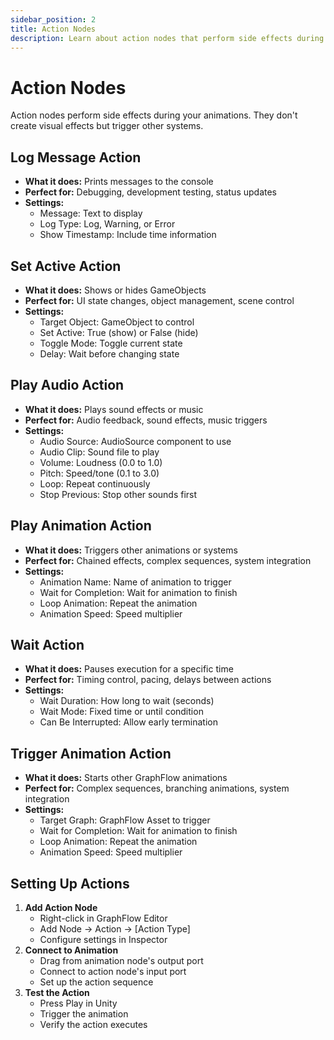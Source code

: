 ```yaml
---
sidebar_position: 2
title: Action Nodes
description: Learn about action nodes that perform side effects during your animations.
---
```


# Action Nodes

Action nodes perform side effects during your animations. They don't create visual effects but trigger other systems.

## Log Message Action
- **What it does:** Prints messages to the console
- **Perfect for:** Debugging, development testing, status updates
- **Settings:**
  - Message: Text to display
  - Log Type: Log, Warning, or Error
  - Show Timestamp: Include time information

## Set Active Action
- **What it does:** Shows or hides GameObjects
- **Perfect for:** UI state changes, object management, scene control
- **Settings:**
  - Target Object: GameObject to control
  - Set Active: True (show) or False (hide)
  - Toggle Mode: Toggle current state
  - Delay: Wait before changing state

## Play Audio Action
- **What it does:** Plays sound effects or music
- **Perfect for:** Audio feedback, sound effects, music triggers
- **Settings:**
  - Audio Source: AudioSource component to use
  - Audio Clip: Sound file to play
  - Volume: Loudness (0.0 to 1.0)
  - Pitch: Speed/tone (0.1 to 3.0)
  - Loop: Repeat continuously
  - Stop Previous: Stop other sounds first

## Play Animation Action
- **What it does:** Triggers other animations or systems
- **Perfect for:** Chained effects, complex sequences, system integration
- **Settings:**
  - Animation Name: Name of animation to trigger
  - Wait for Completion: Wait for animation to finish
  - Loop Animation: Repeat the animation
  - Animation Speed: Speed multiplier

## Wait Action
- **What it does:** Pauses execution for a specific time
- **Perfect for:** Timing control, pacing, delays between actions
- **Settings:**
  - Wait Duration: How long to wait (seconds)
  - Wait Mode: Fixed time or until condition
  - Can Be Interrupted: Allow early termination

## Trigger Animation Action
- **What it does:** Starts other GraphFlow animations
- **Perfect for:** Complex sequences, branching animations, system integration
- **Settings:**
  - Target Graph: GraphFlow Asset to trigger
  - Wait for Completion: Wait for animation to finish
  - Loop Animation: Repeat the animation
  - Animation Speed: Speed multiplier

## Setting Up Actions

1. **Add Action Node**
   - Right-click in GraphFlow Editor
   - Add Node → Action → [Action Type]
   - Configure settings in Inspector
2. **Connect to Animation**
   - Drag from animation node's output port
   - Connect to action node's input port
   - Set up the action sequence
3. **Test the Action**
   - Press Play in Unity
   - Trigger the animation
   - Verify the action executes

<!-- ![\1](\2) -->
